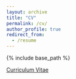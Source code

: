 ```yaml
---
layout: archive
title: "CV"
permalink: /cv/
author_profile: true
redirect_from:
  - /resume
---
```


{% include base_path %}

[Curriculum Vitae](https://MagisterLud.github.io/blob/master/files/cv/cv.pdf)  


